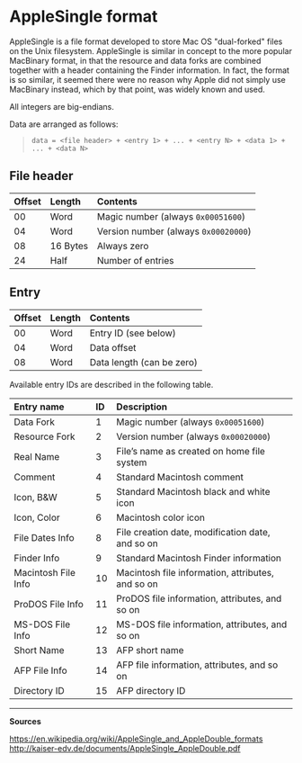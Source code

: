 # AppleSingle format

AppleSingle is a file format developed to store Mac OS "dual-forked" files on
the Unix filesystem. AppleSingle is similar in concept to the more popular
MacBinary format, in that the resource and data forks are combined together with
a header containing the Finder information. In fact, the format is so similar,
it seemed there were no reason why Apple did not simply use MacBinary instead,
which by that point, was widely known and used.

All integers are big-endians.

Data are arranged as follows:
> `data = <file header> + <entry 1> + ... + <entry N> + <data 1> + ... + <data N>`


## File header

| **Offset** | **Length** | **Contents** |
|:-----------|:-----------|:-------------|
| 00         | Word       | Magic number (always `0x00051600`) |
| 04         | Word       | Version number (always `0x00020000`) |
| 08         | 16 Bytes   | Always zero |
| 24         | Half       | Number of entries |


## Entry

| **Offset** | **Length** | **Contents** |
|:-----------|:-----------|:-------------|
| 00         | Word       | Entry ID (see below) |
| 04         | Word       | Data offset |
| 08         | Word       | Data length (can be zero) |


Available entry IDs are described in the following table.

| **Entry name**      | **ID** | **Description** |
|:--------------------|:-------|:----------------|
| Data Fork           | 1      | Magic number (always `0x00051600`)  |
| Resource Fork       | 2      | Version number (always `0x00020000`)  |
| Real Name           | 3      | File’s name as created on home file system  |
| Comment             | 4      | Standard Macintosh comment |
| Icon, B&W           | 5      | Standard Macintosh black and white icon |
| Icon, Color         | 6      | Macintosh color icon |
| File Dates Info     | 8      | File creation date, modification date, and so on |
| Finder Info         | 9      | Standard Macintosh Finder information |
| Macintosh File Info | 10     | Macintosh file information, attributes, and so on |
| ProDOS File Info    | 11     | ProDOS file information, attributes, and so on |
| MS-DOS File Info    | 12     | MS-DOS file information, attributes, and so on |
| Short Name          | 13     | AFP short name |
| AFP File Info       | 14     | AFP file information, attributes, and so on |
| Directory ID        | 15     | AFP directory ID |


---------------------------

**Sources**

https://en.wikipedia.org/wiki/AppleSingle_and_AppleDouble_formats
http://kaiser-edv.de/documents/AppleSingle_AppleDouble.pdf
